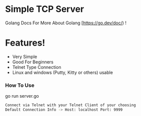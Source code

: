 # Simple TCP Server

Golang Docs For More About Golang [https://go.dev/doc/) !

# Features!

  - Very Simple
  - Good For Beginners
  - Telnet Type Connection
  - Linux and windows (Putty, Kitty or others) usable

### How To Use

go run server.go
```sh
Connect via Telnet with your Telnet Client of your choosing
Default Connection Info -> Host: localhost Port: 9999
```
